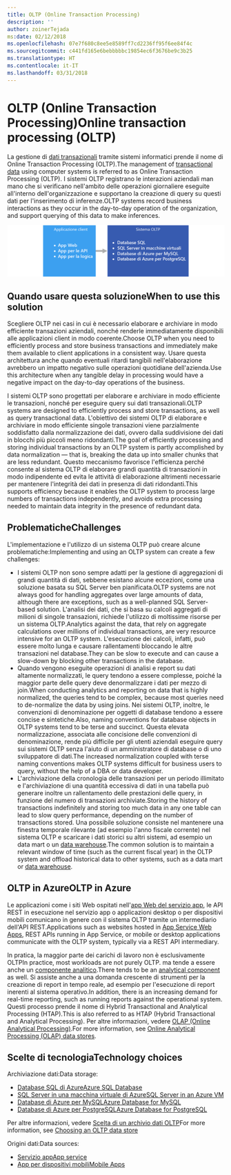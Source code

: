 ```yaml
---
title: OLTP (Online Transaction Processing)
description: ''
author: zoinerTejada
ms:date: 02/12/2018
ms.openlocfilehash: 07e7f680c8ee5e8589ff7cd2236ff95f6ee84f4c
ms.sourcegitcommit: c441fd165e6bebbbbbc19854ec6f3676be9c3b25
ms.translationtype: HT
ms.contentlocale: it-IT
ms.lasthandoff: 03/31/2018
---
```

# <a name="online-transaction-processing-oltp"></a><span data-ttu-id="8dff3-102">OLTP (Online Transaction Processing)</span><span class="sxs-lookup"><span data-stu-id="8dff3-102">Online transaction processing (OLTP)</span></span>

<span data-ttu-id="8dff3-103">La gestione di [dati transazionali](../concepts/transactional-data.md) tramite sistemi informatici prende il nome di Online Transaction Processing (OLTP).</span><span class="sxs-lookup"><span data-stu-id="8dff3-103">The management of [transactional data](../concepts/transactional-data.md) using computer systems is referred to as Online Transaction Processing (OLTP).</span></span> <span data-ttu-id="8dff3-104">I sistemi OLTP registrano le interazioni aziendali man mano che si verificano nell'ambito delle operazioni giornaliere eseguite all'interno dell'organizzazione e supportano la creazione di query su questi dati per l'inserimento di inferenze.</span><span class="sxs-lookup"><span data-stu-id="8dff3-104">OLTP systems record business interactions as they occur in the day-to-day operation of the organization, and support querying of this data to make inferences.</span></span>

![OLTP in Azure](./images/oltp-data-pipeline.png)

## <a name="when-to-use-this-solution"></a><span data-ttu-id="8dff3-106">Quando usare questa soluzione</span><span class="sxs-lookup"><span data-stu-id="8dff3-106">When to use this solution</span></span>

<span data-ttu-id="8dff3-107">Scegliere OLTP nei casi in cui è necessario elaborare e archiviare in modo efficiente transazioni aziendali, nonché renderle immediatamente disponibili alle applicazioni client in modo coerente.</span><span class="sxs-lookup"><span data-stu-id="8dff3-107">Choose OLTP when you need to efficiently process and store business transactions and immediately make them available to client applications in a consistent way.</span></span> <span data-ttu-id="8dff3-108">Usare questa architettura anche quando eventuali ritardi tangibili nell'elaborazione avrebbero un impatto negativo sulle operazioni quotidiane dell'azienda.</span><span class="sxs-lookup"><span data-stu-id="8dff3-108">Use this architecture when any tangible delay in processing would have a negative impact on the day-to-day operations of the business.</span></span>

<span data-ttu-id="8dff3-109">I sistemi OLTP sono progettati per elaborare e archiviare in modo efficiente le transazioni, nonché per eseguire query sui dati transazionali.</span><span class="sxs-lookup"><span data-stu-id="8dff3-109">OLTP systems are designed to efficiently process and store transactions, as well as query transactional data.</span></span> <span data-ttu-id="8dff3-110">L'obiettivo dei sistemi OLTP di elaborare e archiviare in modo efficiente singole transazioni viene parzialmente soddisfatto dalla normalizzazione dei dati, ovvero dalla suddivisione dei dati in blocchi più piccoli meno ridondanti.</span><span class="sxs-lookup"><span data-stu-id="8dff3-110">The goal of efficiently processing and storing individual transactions by an OLTP system is partly accomplished by data normalization &mdash; that is, breaking the data up into smaller chunks that are less redundant.</span></span> <span data-ttu-id="8dff3-111">Questo meccanismo favorisce l'efficienza perché consente al sistema OLTP di elaborare grandi quantità di transazioni in modo indipendente ed evita le attività di elaborazione altrimenti necessarie per mantenere l'integrità dei dati in presenza di dati ridondanti.</span><span class="sxs-lookup"><span data-stu-id="8dff3-111">This supports efficiency because it enables the OLTP system to process large numbers of transactions independently, and avoids extra processing needed to maintain data integrity in the presence of redundant data.</span></span>

## <a name="challenges"></a><span data-ttu-id="8dff3-112">Problematiche</span><span class="sxs-lookup"><span data-stu-id="8dff3-112">Challenges</span></span>
<span data-ttu-id="8dff3-113">L'implementazione e l'utilizzo di un sistema OLTP può creare alcune problematiche:</span><span class="sxs-lookup"><span data-stu-id="8dff3-113">Implementing and using an OLTP system can create a few challenges:</span></span>

- <span data-ttu-id="8dff3-114">I sistemi OLTP non sono sempre adatti per la gestione di aggregazioni di grandi quantità di dati, sebbene esistano alcune eccezioni, come una soluzione basata su SQL Server ben pianificata.</span><span class="sxs-lookup"><span data-stu-id="8dff3-114">OLTP systems are not always good for handling aggregates over large amounts of data, although there are exceptions, such as a well-planned SQL Server-based solution.</span></span> <span data-ttu-id="8dff3-115">L'analisi dei dati, che si basa su calcoli aggregati di milioni di singole transazioni, richiede l'utilizzo di moltissime risorse per un sistema OLTP.</span><span class="sxs-lookup"><span data-stu-id="8dff3-115">Analytics against the data, that rely on aggregate calculations over millions of individual transactions, are very resource intensive for an OLTP system.</span></span> <span data-ttu-id="8dff3-116">L'esecuzione dei calcoli, infatti, può essere molto lunga e causare rallentamenti bloccando le altre transazioni nel database.</span><span class="sxs-lookup"><span data-stu-id="8dff3-116">They can be slow to execute and can cause a slow-down by blocking other transactions in the database.</span></span>
- <span data-ttu-id="8dff3-117">Quando vengono eseguite operazioni di analisi e report su dati altamente normalizzati, le query tendono a essere complesse, poiché la maggior parte delle query deve denormalizzare i dati per mezzo di join.</span><span class="sxs-lookup"><span data-stu-id="8dff3-117">When conducting analytics and reporting on data that is highly normalized, the queries tend to be complex, because most queries need to de-normalize the data by using joins.</span></span> <span data-ttu-id="8dff3-118">Nei sistemi OLTP, inoltre, le convenzioni di denominazione per oggetti di database tendono a essere concise e sintetiche.</span><span class="sxs-lookup"><span data-stu-id="8dff3-118">Also, naming conventions for database objects in OLTP systems tend to be terse and succinct.</span></span> <span data-ttu-id="8dff3-119">Questa elevata normalizzazione, associata alle concisione delle convenzioni di denominazione, rende più difficile per gli utenti aziendali eseguire query sui sistemi OLTP senza l'aiuto di un amministratore di database o di uno sviluppatore di dati.</span><span class="sxs-lookup"><span data-stu-id="8dff3-119">The increased normalization coupled with terse naming conventions makes OLTP systems difficult for business users to query, without the help of a DBA or data developer.</span></span>
- <span data-ttu-id="8dff3-120">L'archiviazione della cronologia delle transazioni per un periodo illimitato e l'archiviazione di una quantità eccessiva di dati in una tabella può generare inoltre un rallentamento delle prestazioni delle query, in funzione del numero di transazioni archiviate.</span><span class="sxs-lookup"><span data-stu-id="8dff3-120">Storing the history of transactions indefinitely and storing too much data in any one table can lead to slow query performance, depending on the number of transactions stored.</span></span> <span data-ttu-id="8dff3-121">Una possibile soluzione consiste nel mantenere una finestra temporale rilevante (ad esempio l'anno fiscale corrente) nel sistema OLTP e scaricare i dati storici su altri sistemi, ad esempio un data mart o un [data warehouse](../technology-choices/data-warehouses.md).</span><span class="sxs-lookup"><span data-stu-id="8dff3-121">The common solution is to maintain a relevant window of time (such as the current fiscal year) in the OLTP system and offload historical data to other systems, such as a data mart or [data warehouse](../technology-choices/data-warehouses.md).</span></span>

## <a name="oltp-in-azure"></a><span data-ttu-id="8dff3-122">OLTP in Azure</span><span class="sxs-lookup"><span data-stu-id="8dff3-122">OLTP in Azure</span></span>

<span data-ttu-id="8dff3-123">Le applicazioni come i siti Web ospitati nell'[app Web del servizio app](/azure/app-service/app-service-web-overview), le API REST in esecuzione nel servizio app o applicazioni desktop o per dispositivi mobili comunicano in genere con il sistema OLTP tramite un intermediario dell'API REST.</span><span class="sxs-lookup"><span data-stu-id="8dff3-123">Applications such as websites hosted in [App Service Web Apps](/azure/app-service/app-service-web-overview), REST APIs running in App Service, or mobile or desktop applications communicate with the OLTP system, typically via a REST API intermediary.</span></span>

<span data-ttu-id="8dff3-124">In pratica, la maggior parte dei carichi di lavoro non è esclusivamente OLTP</span><span class="sxs-lookup"><span data-stu-id="8dff3-124">In practice, most workloads are not purely OLTP.</span></span> <span data-ttu-id="8dff3-125">ma tende a essere anche un [componente analitico](../scenarios/online-analytical-processing.md).</span><span class="sxs-lookup"><span data-stu-id="8dff3-125">There tends to be an [analytical component](../scenarios/online-analytical-processing.md) as well.</span></span> <span data-ttu-id="8dff3-126">Si assiste anche a una domanda crescente di strumenti per la creazione di report in tempo reale, ad esempio per l'esecuzione di report inerenti al sistema operativo.</span><span class="sxs-lookup"><span data-stu-id="8dff3-126">In addition, there is an increasing demand for real-time reporting, such as running reports against the operational system.</span></span> <span data-ttu-id="8dff3-127">Questi processo prende il nome di Hybrid Transactional and Analytical Processing (HTAP).</span><span class="sxs-lookup"><span data-stu-id="8dff3-127">This is also referred to as HTAP (Hybrid Transactional and Analytical Processing).</span></span> <span data-ttu-id="8dff3-128">Per altre informazioni, vedere [OLAP (Online Analytical Processing)](../technology-choices/olap-data-stores.md).</span><span class="sxs-lookup"><span data-stu-id="8dff3-128">For more information, see [Online Analytical Processing (OLAP) data stores](../technology-choices/olap-data-stores.md).</span></span>

## <a name="technology-choices"></a><span data-ttu-id="8dff3-129">Scelte di tecnologia</span><span class="sxs-lookup"><span data-stu-id="8dff3-129">Technology choices</span></span>

<span data-ttu-id="8dff3-130">Archiviazione dati:</span><span class="sxs-lookup"><span data-stu-id="8dff3-130">Data storage:</span></span>

- [<span data-ttu-id="8dff3-131">Database SQL di Azure</span><span class="sxs-lookup"><span data-stu-id="8dff3-131">Azure SQL Database</span></span>](/azure/sql-database/)
- [<span data-ttu-id="8dff3-132">SQL Server in una macchina virtuale di Azure</span><span class="sxs-lookup"><span data-stu-id="8dff3-132">SQL Server in an Azure VM</span></span>](/azure/virtual-machines/windows/sql/virtual-machines-windows-sql-server-iaas-overview?toc=%2Fazure%2Fvirtual-machines%2Fwindows%2Ftoc.json)
- [<span data-ttu-id="8dff3-133">Database di Azure per MySQL</span><span class="sxs-lookup"><span data-stu-id="8dff3-133">Azure Database for MySQL</span></span>](/azure/mysql/)
- [<span data-ttu-id="8dff3-134">Database di Azure per PostgreSQL</span><span class="sxs-lookup"><span data-stu-id="8dff3-134">Azure Database for PostgreSQL</span></span>](/azure/postgresql/)

<span data-ttu-id="8dff3-135">Per altre informazioni, vedere [Scelta di un archivio dati OLTP](../technology-choices/oltp-data-stores.md)</span><span class="sxs-lookup"><span data-stu-id="8dff3-135">For more information, see [Choosing an OLTP data store](../technology-choices/oltp-data-stores.md)</span></span>

<span data-ttu-id="8dff3-136">Origini dati:</span><span class="sxs-lookup"><span data-stu-id="8dff3-136">Data sources:</span></span>

- [<span data-ttu-id="8dff3-137">Servizio app</span><span class="sxs-lookup"><span data-stu-id="8dff3-137">App service</span></span>](/azure/app-service/)
- [<span data-ttu-id="8dff3-138">App per dispositivi mobili</span><span class="sxs-lookup"><span data-stu-id="8dff3-138">Mobile Apps</span></span>](/azure/app-service-mobile/)

